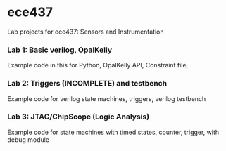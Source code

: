 # ece437
Lab projects for ece437: Sensors and Instrumentation

### Lab 1: Basic verilog, OpalKelly

Example code in this for Python, OpalKelly API, Constraint file, 

### Lab 2: Triggers (INCOMPLETE) and testbench

Example code for verilog state machines, triggers, verilog testbench

### Lab 3: JTAG/ChipScope (Logic Analysis)

Example code for state machines with timed states, counter, trigger, with debug module
